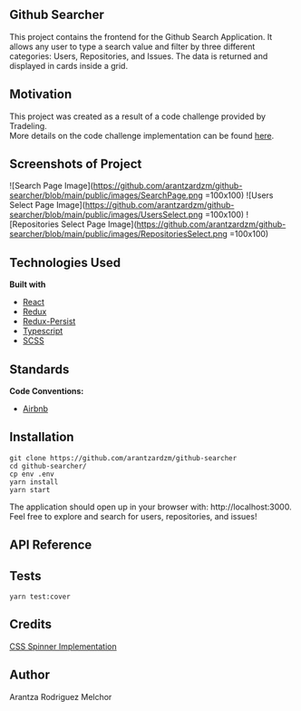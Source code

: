 ## Github Searcher
This project contains the frontend for the Github Search Application. It allows any user to type a search value and filter by three different categories: Users, Repositories, and Issues. The data is returned and displayed in cards inside a grid.

## Motivation
This project was created as a result of a code challenge provided by Tradeling. \
More details on the code challenge implementation can be found [here](https://github.com/tradeling/coding-tasks/tree/develop/fullstack-javascript).

## Screenshots of Project
![Search Page Image](https://github.com/arantzardzm/github-searcher/blob/main/public/images/SearchPage.png =100x100)
![Users Select Page Image](https://github.com/arantzardzm/github-searcher/blob/main/public/images/UsersSelect.png =100x100)
![Repositories Select Page Image](https://github.com/arantzardzm/github-searcher/blob/main/public/images/RepositoriesSelect.png =100x100)


## Technologies Used
<b>Built with</b>
- [React](https://reactjs.org/)
- [Redux](https://redux.js.org/)
- [Redux-Persist](https://github.com/rt2zz/redux-persist)
- [Typescript](https://www.typescriptlang.org/)
- [SCSS](https://sass-lang.com/)


## Standards
<b>Code Conventions:</b>
- [Airbnb](https://github.com/airbnb/javascript)

## Installation

```
git clone https://github.com/arantzardzm/github-searcher
cd github-searcher/
cp env .env
yarn install
yarn start
```
The application should open up in your browser with: http://localhost:3000. \
Feel free to explore and search for users, repositories, and issues!

## API Reference



## Tests

```
yarn test:cover

```


## Credits

[CSS Spinner Implementation](https://tobiasahlin.com/spinkit/)


## Author
Arantza Rodriguez Melchor

